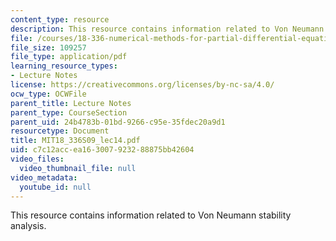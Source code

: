 ```yaml
---
content_type: resource
description: This resource contains information related to Von Neumann stability analysis.
file: /courses/18-336-numerical-methods-for-partial-differential-equations-spring-2009/c7c12accea163007923288875bb42604_MIT18_336S09_lec14.pdf
file_size: 109257
file_type: application/pdf
learning_resource_types:
- Lecture Notes
license: https://creativecommons.org/licenses/by-nc-sa/4.0/
ocw_type: OCWFile
parent_title: Lecture Notes
parent_type: CourseSection
parent_uid: 24b4783b-01bd-9266-c95e-35fdec20a9d1
resourcetype: Document
title: MIT18_336S09_lec14.pdf
uid: c7c12acc-ea16-3007-9232-88875bb42604
video_files:
  video_thumbnail_file: null
video_metadata:
  youtube_id: null
---
```

This resource contains information related to Von Neumann stability analysis.